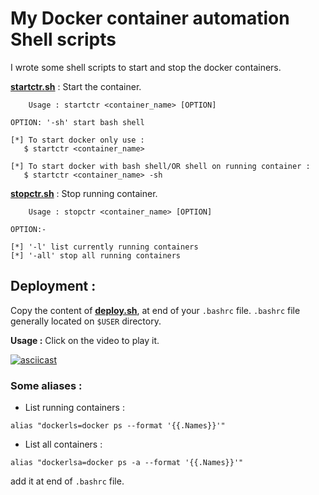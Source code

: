 # My Docker container automation Shell scripts

I wrote some shell scripts to start and stop the docker containers.   

**[startctr.sh](startctr.sh)** : Start the container. 
```console
	Usage : startctr <container_name> [OPTION]

OPTION: '-sh' start bash shell

[*] To start docker only use : 
   $ startctr <container_name>

[*] To start docker with bash shell/OR shell on running container : 
   $ startctr <container_name> -sh
```
**[stopctr.sh](stopctr.sh)** : Stop running container.
```console
	Usage : stopctr <container_name> [OPTION]

OPTION:- 

[*] '-l' list currently running containers
[*] '-all' stop all running containers
```
## Deployment : 

Copy the content of **[deploy.sh](deploy.sh)**,  at end of your `.bashrc` file. `.bashrc` file generally located on `$USER` directory.

**Usage :** Click on the video to play it.
    
[![asciicast](https://asciinema.org/a/276346.svg)](https://asciinema.org/a/276346)

### Some aliases :

* List running containers :
``` 
alias "dockerls=docker ps --format '{{.Names}}'"
```
* List all containers :
``` 
alias "dockerlsa=docker ps -a --format '{{.Names}}'"
```

add it at end of `.bashrc` file.

